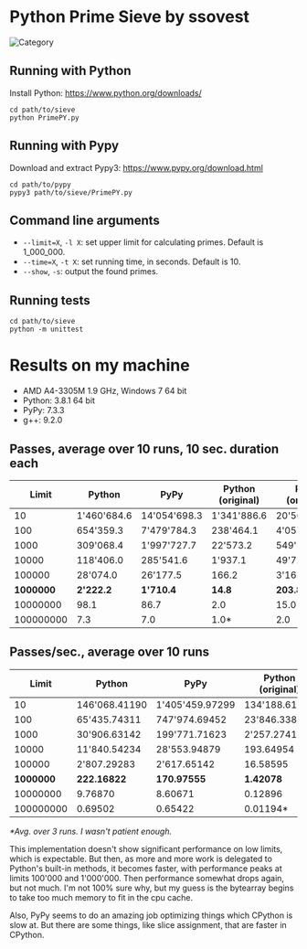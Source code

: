 # Python Prime Sieve by ssovest

![Category](https://img.shields.io/badge/Category-faithful-green)

## Running with Python

Install Python: https://www.python.org/downloads/


```
cd path/to/sieve
python PrimePY.py
```

## Running with Pypy

Download and extract Pypy3: https://www.pypy.org/download.html


```
cd path/to/pypy
pypy3 path/to/sieve/PrimePY.py
```

## Command line arguments

 - `--limit=X`, `-l X`: set upper limit for calculating primes. Default is 1_000_000.
 - `--time=X`, `-t X`: set running time, in seconds. Default is 10.
 - `--show`, `-s`: output the found primes.

## Running tests

```
cd path/to/sieve
python -m unittest
```

# Results on my machine

 - AMD A4-3305M 1.9 GHz, Windows 7 64 bit
 - Python: 3.8.1 64 bit
 - PyPy: 7.3.3
 - g++: 9.2.0

Passes, average over 10 runs, 10 sec. duration each
-
|Limit      |Python     |PyPy        |Python (original)|PyPy (original)|C#         |C++
|-----------|-----------|------------|-----------------|---------------|-----------|-----------
|10         |1'460'684.6|14'054'698.3|      1'341'886.6|   20'563'347.0|9'012'584.3|3'441'332.0
|100        |  654'359.3| 7'479'784.3|        238'464.1|    4'057'462.0|6'913'831.5|1'766'864.4
|1000       |  309'068.4| 1'997'727.7|         22'573.2|      549'117.2|1'728'762.2|1'353'130.4
|10000      |  118'406.0|   285'541.6|          1'937.1|       49'720.8|  171'218.5|  504'840.4
|100000     |   28'074.0|    26'177.5|            166.2|        3'161.2|   15'153.7|   63'118.2
|**1000000**|**2'222.2**| **1'710.4**|         **14.8**|      **203.8**|**1'377.7**|**4'870.8**
|10000000   |       98.1|        86.7|              2.0|           15.0|      107.2|      193.5
|100000000  |        7.3|         7.0|             1.0*|            2.0|        8.0|       14.0

Passes/sec., average over 10 runs
-
|Limit      |Python       |PyPy           |Python (original)|PyPy (original)|C#           |C++
|-----------|-------------|---------------|-----------------|---------------|-------------|-------------
|10         |146'068.41190|1'405'459.97299|    134'188.61218|2'056'315.06029|901'206.88097|344'133.20000
|100        | 65'435.74311|  747'974.69452|     23'846.33893|  405'743.77278|691'343.60515|176'686.44000
|1000       | 30'906.63142|  199'771.71623|      2'257.27410|   54'911.30435|172'866.33205|135'313.04000
|10000      | 11'840.54234|   28'553.94879|        193.64954|    4'972.00489| 17'120.87069| 50'484.04000
|100000     |  2'807.29283|    2'617.65142|         16.58595|      316.07127|  1'515.28333|  6'311.82000
|**1000000**|**222.16822**|  **170.97555**|      **1.42078**|   **20.32647**|**137.71392**|**487.08000**
|10000000   |      9.76870|        8.60671|          0.12896|        1.46159|     10.67402|     19.35000
|100000000  |      0.69502|        0.65422|         0.01194*|        0.11842|      0.72642|      1.40000

_*Avg. over 3 runs. I wasn't patient enough._

This implementation doesn't show significant performance on low limits, which is expectable. But then, as more and more work is delegated to Python's built-in methods, it becomes faster, with performance peaks at limits 100'000 and 1'000'000. Then performance somewhat drops again, but not much. I'm not 100% sure why, but my guess is the bytearray begins to take too much memory to fit in the cpu cache.

Also, PyPy seems to do an amazing job optimizing things which CPython is slow at. But there are some things, like slice assignment, that are faster in CPython.